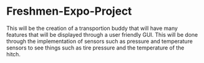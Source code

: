 # Freshmen-Expo-Project
This will be the creation of a transportion buddy that will have many features that will be displayed through a user friendly GUI.
This will be done through the implementation of sensors such as pressure and temperature sensors to see things such as tire pressure
and the temperature of the hitch.